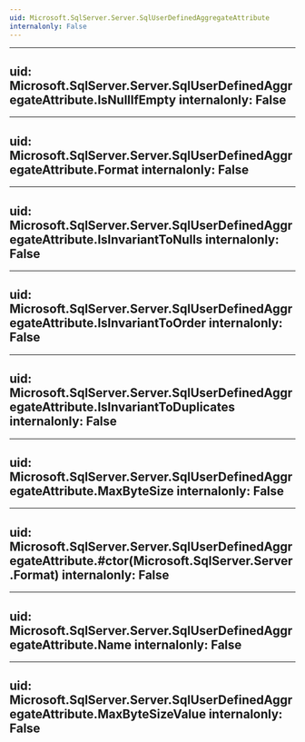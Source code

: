 ```yaml
---
uid: Microsoft.SqlServer.Server.SqlUserDefinedAggregateAttribute
internalonly: False
---
```


---
uid: Microsoft.SqlServer.Server.SqlUserDefinedAggregateAttribute.IsNullIfEmpty
internalonly: False
---

---
uid: Microsoft.SqlServer.Server.SqlUserDefinedAggregateAttribute.Format
internalonly: False
---

---
uid: Microsoft.SqlServer.Server.SqlUserDefinedAggregateAttribute.IsInvariantToNulls
internalonly: False
---

---
uid: Microsoft.SqlServer.Server.SqlUserDefinedAggregateAttribute.IsInvariantToOrder
internalonly: False
---

---
uid: Microsoft.SqlServer.Server.SqlUserDefinedAggregateAttribute.IsInvariantToDuplicates
internalonly: False
---

---
uid: Microsoft.SqlServer.Server.SqlUserDefinedAggregateAttribute.MaxByteSize
internalonly: False
---

---
uid: Microsoft.SqlServer.Server.SqlUserDefinedAggregateAttribute.#ctor(Microsoft.SqlServer.Server.Format)
internalonly: False
---

---
uid: Microsoft.SqlServer.Server.SqlUserDefinedAggregateAttribute.Name
internalonly: False
---

---
uid: Microsoft.SqlServer.Server.SqlUserDefinedAggregateAttribute.MaxByteSizeValue
internalonly: False
---

